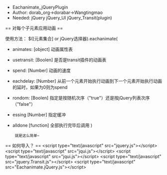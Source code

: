  *  Eachanimate_jQueryPlugin
 *  Author: dorab_org-&gt;dorabar-&gt;Wangtingmao
 *  Needed: jQuery jQuery_UI jQuery_Transit(plugin)

 == 对每个子元素应用动画 ==

使用方法：
$([元素集合] or jQuery选择器).eachanimate(
 *  animates: [object] 动画属性表
 *  usetransit: [Boolen] 是否是transit插件的动画表
 *  spend: [Number] 动画的速度
 *  eachdelay: [Number] 从前一个元素开始执行动画到下一个元素开始执行动画的延时，如果为0则为spend
 *  rondom: [Boolen] 指定是按随机次序（"true"）还是按jQuery列表次序（"false"）
 *  essing [Number] 指定缓冲
 *  alldone [function] 全部执行完毕后调用
 )

         就是这么简单~
 == 如何导入？ ==
	&lt;script type="text/javascript" src="jquery.js"&gt;&lt;/script&gt;
	&lt;script type="text/javascript" src="jqui.js"&gt;&lt;/script&gt;
	&lt;script type="text/javascript" src="jqui.js"&gt;&lt;/script&gt;
	&lt;script type="text/javascript" src="jquery.Transit.js"&gt;&lt;/script&gt;
	&lt;script type="text/javascript" src="Eachanimate.jQuery.js"&gt;&lt;/script&gt;
